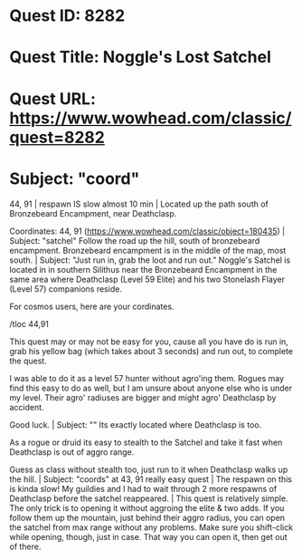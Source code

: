 # Quest ID: 8282
# Quest Title: Noggle's Lost Satchel
# Quest URL: https://www.wowhead.com/classic/quest=8282
# Subject: "coord"
44, 91 | respawn IS slow almost 10 min | Located up the path south of Bronzebeard Encampment, near Deathclasp.

Coordinates: 44, 91 (https://www.wowhead.com/classic/object=180435) | Subject: "satchel"
Follow the road up the hill, south of bronzebeard encampment. Bronzebeard encampment is in the middle of the map, most south. | Subject: "Just run in, grab the loot and run out."
Noggle's Satchel is located in in southern Silithus near the Bronzebeard Encampment in the same area where Deathclasp (Level 59 Elite) and his two Stonelash Flayer (Level 57) companions reside.

For cosmos users, here are your cordinates.

/tloc 44,91

This quest may or may not be easy for you, cause all you have do is run in, grab his yellow bag (which takes about 3 seconds) and run out, to complete the quest.

I was able to do it as a level 57 hunter without agro'ing them. Rogues may find this easy to do as well, but I am unsure about anyone else who is under my level. Their agro' radiuses are bigger and might agro' Deathclasp by accident.

Good luck. | Subject: "<Blank>"
Its exactly located where Deathclasp is too.

As a rogue or druid its easy to stealth to the Satchel and take it fast when Deathclasp is out of aggro range.

Guess as class without stealth too, just run to it when Deathclasp walks up the hill. | Subject: "coords"
at 43, 91 really easy quest | The respawn on this is kinda slow! My guildies and I had to wait through 2 more respawns of Deathclasp before the satchel reappeared. | This quest is relatively simple. The only trick is to opening it without aggroing the elite & two adds. If you follow them up the mountain, just behind their aggro radius, you can open the satchel from max range without any problems. Make sure you shift-click while opening, though, just in case. That way you can open it, then get out of there.